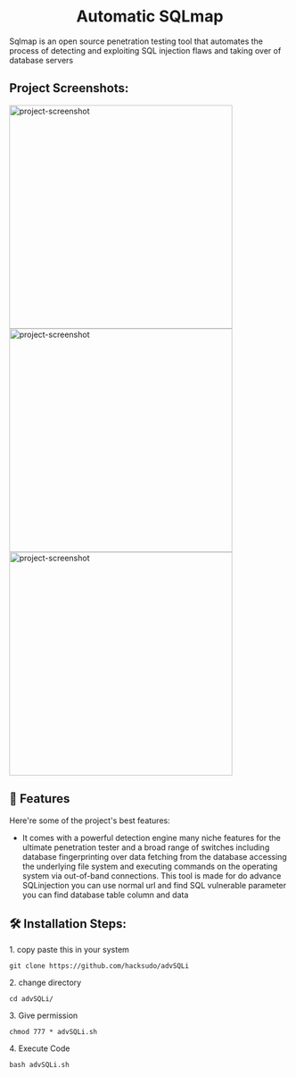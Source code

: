 <h1 align="center" id="title">Automatic SQLmap</h1>

<p id="description">Sqlmap is an open source penetration testing tool that automates the process of detecting and exploiting SQL injection flaws and taking over of database servers</p>

<h2>Project Screenshots:</h2>

<img src="https://github.com/hacksudo/advSQLi/assets/26814915/dbbe3fe6-fd8c-4282-96e4-eca1862b9179" alt="project-screenshot" width="400" height="400/">

<img src="https://github.com/hacksudo/advSQLi/assets/26814915/7e79100e-420a-49e7-a35c-59ea4507c029" alt="project-screenshot" width="400" height="400/">

<img src="https://github.com/hacksudo/advSQLi/assets/26814915/ac0d0f1a-c527-4d29-9283-1c76d23a428a" alt="project-screenshot" width="400" height="400/">

  
  
<h2>🧐 Features</h2>

Here're some of the project's best features:

*   It comes with a powerful detection engine many niche features for the ultimate penetration tester and a broad range of switches including database fingerprinting over data fetching from the database accessing the underlying file system and executing commands on the operating system via out-of-band connections. This tool is made for do advance SQLinjection you can use normal url and find SQL vulnerable parameter you can find database table column and data

<h2>🛠️ Installation Steps:</h2>

<p>1. copy paste this in your system</p>

```
git clone https://github.com/hacksudo/advSQLi  
```

<p>2. change directory</p>

```
cd advSQLi/
```

<p>3. Give permission</p>

```
chmod 777 * advSQLi.sh
```

<p>4. Execute Code</p>

```
bash advSQLi.sh
```
